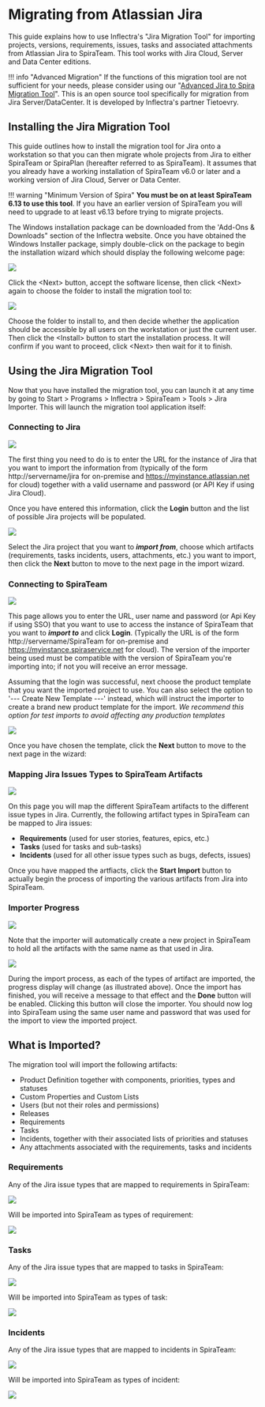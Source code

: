 #  Migrating from Atlassian Jira

This guide explains how to use Inflectra's "Jira Migration Tool" for importing projects, versions, requirements, issues, tasks and associated attachments from Atlassian Jira to SpiraTeam. This tool works with Jira Cloud, Server and Data Center editions.

!!! info "Advanced Migration"
    If the functions of this migration tool are not sufficient for your needs, please consider using our "[Advanced Jira to Spira Migration Tool](https://github.com/Inflectra/spira-jira-migration-advanced)". This is an open source tool specifically for migration from Jira Server/DataCenter. It is developed by Inflectra's partner Tietoevry.

## Installing the Jira Migration Tool

This guide outlines how to install the migration tool for Jira onto a workstation so that you can then migrate whole projects from Jira to either SpiraTeam or SpiraPlan (hereafter referred to as SpiraTeam). It assumes that you already have a working installation of SpiraTeam v6.0 or later and a working version of Jira Cloud, Server or Data Center. 

!!! warning "Minimum Version of Spira"
    **You must be on at least SpiraTeam 6.13 to use this tool**. If you have an earlier version of SpiraTeam you will need to upgrade to at least v6.13 before trying to migrate projects.

The Windows installation package can be downloaded from the 'Add-Ons & Downloads" section of the Inflectra website. Once you have obtained the Windows Installer package, simply double-click on the package to begin the installation wizard which should display the following welcome page:

 ![](img/jira-importer-1.png)

Click the <Next\> button, accept the software license, then click <Next\> again to choose the folder to install the migration tool to:

 ![](img/jira-importer-2.png)
 
Choose the folder to install to, and then decide whether the application should be accessible by all users on the workstation or just the current user. Then click the <Install\> button to start the installation process. It will confirm if you want to proceed, click <Next\> then wait for it to finish.

## Using the Jira Migration Tool

Now that you have installed the migration tool, you can launch it at any time by going to Start \> Programs \> Inflectra \> SpiraTeam \> Tools \> Jira Importer. This will launch the migration tool application itself:

### Connecting to Jira

![](img/jira-importer-3.png)

The first thing you need to do is to enter the URL for the instance of Jira that you want to import the information from (typically of the form http://servername/jira for on-premise and https://myinstance.atlassian.net for cloud) together with a valid username and password (or API Key if using Jira Cloud).

Once you have entered this information, click the **Login** button and the list of possible Jira projects will be populated.

![](img/jira-importer-4.png)

Select the Jira project that you want to ***import from***, choose which artifacts (requirements, tasks incidents, users, attachments, etc.) you want to import, then click the **Next** button to move to the next page in the import wizard.

### Connecting to SpiraTeam

![](img/jira-importer-5.png)
 
This page allows you to enter the URL, user name and password (or Api Key if using SSO) that you want to use to access the instance of SpiraTeam that you want to ***import to*** and click **Login**. (Typically the URL is of the form http://servername/SpiraTeam for on-premise and https://myinstance.spiraservice.net for cloud). The version of the importer being used must be compatible with the version of SpiraTeam you're importing into; if not you will receive an error message.

Assuming that the login was successful, next choose the product template that you want the imported project to use. You can also select the option to '--- Create New Template ---' instead, which will instruct the importer to create a brand new product template for the import.
*We recommend this option for test imports to avoid affecting any production templates*

![](img/jira-importer-6.png)

Once you have chosen the template, click the **Next** button to move to the next page in the wizard:

### Mapping Jira Issues Types to SpiraTeam Artifacts

![](img/jira-importer-7.png)

On this page you will map the different SpiraTeam artifacts to the different issue types in Jira. Currently, the following artifact types in SpiraTeam can be mapped to Jira issues:
- **Requirements** (used for user stories, features, epics, etc.)
- **Tasks** (used for tasks and sub-tasks)
- **Incidents** (used for all other issue types such as bugs, defects, issues)

Once you have mapped the artfiacts, click the **Start Import** button to actually begin the process of importing the various artifacts from Jira into SpiraTeam.

### Importer Progress

![](img/jira-importer-8.png)

Note that the importer will automatically create a new project in SpiraTeam to hold all the artifacts with the same name as that used in Jira.

![](img/jira-importer-9.png)
 
During the import process, as each of the types of artifact are imported, the progress display will change (as illustrated above). Once the import has finished, you will receive a message to that effect and the **Done** button will be enabled. Clicking this button will close the importer. You should now log into SpiraTeam using the same user name and password that was used for the import to view the imported project.

## What is Imported?

The migration tool will import the following artifacts:

- Product Definition together with components, priorities, types and statuses
- Custom Properties and Custom Lists
- Users (but not their roles and permissions)
- Releases
- Requirements
- Tasks
- Incidents, together with their associated lists of priorities and statuses
- Any attachments associated with the requirements, tasks and incidents

### Requirements

Any of the Jira issue types that are mapped to requirements in SpiraTeam:

![](img/jira-requirements-1.png)

Will be imported into SpiraTeam as types of requirement:

![](img/jira-requirements-2.png)

### Tasks

Any of the Jira issue types that are mapped to tasks in SpiraTeam:

![](img/jira-tasks-1.png)

Will be imported into SpiraTeam as types of task:

![](img/jira-tasks-2.png)

### Incidents

Any of the Jira issue types that are mapped to incidents in SpiraTeam:

![](img/jira-incidents-1.png)

Will be imported into SpiraTeam as types of incident:

![](img/jira-incidents-2.png)